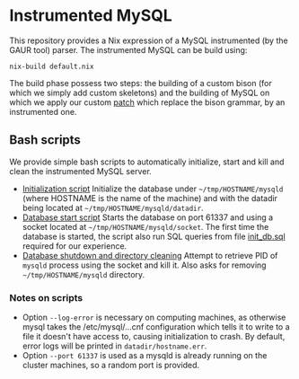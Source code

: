# Instrumented MySQL

This repository provides a Nix expression of a MySQL instrumented (by the GAUR tool) parser. The instrumented MySQL can be build using:

```
nix-build default.nix
```

The build phase possess two steps: the building of a custom bison (for which we simply add custom skeletons) and the building of MySQL on which we apply our custom [patch](./mysql/sql_yacc.patch) which replace the bison grammar, by an instrumented one.

## Bash scripts

We provide simple bash scripts to automatically initialize, start and kill and clean the instrumented MySQL server.
- [Initialization script](./init_mysql.sh) Initialize the database under `~/tmp/HOSTNAME/mysqld` (where HOSTNAME is the name of the machine) and with the datadir being located at `~/tmp/HOSTNAME/mysqld/datadir`.
- [Database start script](./start_mysql.sh) Starts the database on port 61337 and using a socket located at `~/tmp/HOSTNAME/mysqld/socket`. The first time the database is started, the script also run SQL queries from file [init_db.sql](./init_db.sql) required for our experience.
- [Database shutdown and directory cleaning](./kill_and_clean_mysql_files.sh) Attempt to retrieve PID of `mysqld` process using the socket and kill it. Also asks for removing `~/tmp/HOSTNAME/mysqld` directory. 

### Notes on scripts
- Option `--log-error` is necessary on computing machines, as otherwise mysql takes the /etc/mysql/...cnf configuration which tells it to write to a file it doesn't have access to, causing initialization to crash. By default, error logs will be printed in `datadir/hostname.err`.
- Option `--port 61337` is used as a mysqld is already running on the cluster machines, so a random port is provided.
